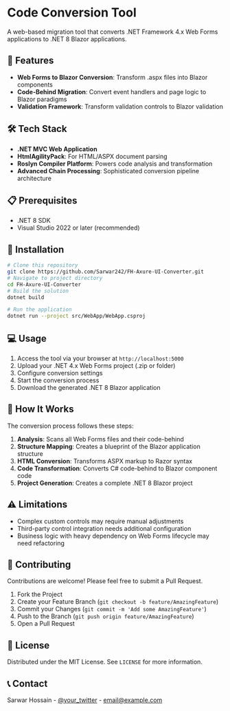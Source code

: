 # Code Conversion Tool

A web-based migration tool that converts .NET Framework 4.x Web Forms applications to .NET 8 Blazor applications.

## 🚀 Features

- **Web Forms to Blazor Conversion**: Transform .aspx files into Blazor components
- **Code-Behind Migration**: Convert event handlers and page logic to Blazor paradigms
- **Validation Framework**: Transform validation controls to Blazor validation

## 🛠️ Tech Stack

- **.NET MVC Web Application**
- **HtmlAgilityPack**: For HTML/ASPX document parsing
- **Roslyn Compiler Platform**: Powers code analysis and transformation
- **Advanced Chain Processing**: Sophisticated conversion pipeline architecture

## 📋 Prerequisites

- .NET 8 SDK
- Visual Studio 2022 or later (recommended)

## 🔧 Installation

```bash
# Clone this repository
git clone https://github.com/Sarwar242/FH-Axure-UI-Converter.git
# Navigate to project directory
cd FH-Axure-UI-Converter
# Build the solution
dotnet build

# Run the application
dotnet run --project src/WebApp/WebApp.csproj
```

## 💻 Usage

1. Access the tool via your browser at `http://localhost:5000`
2. Upload your .NET 4.x Web Forms project (.zip or folder)
3. Configure conversion settings
4. Start the conversion process
5. Download the generated .NET 8 Blazor application

## 🔄 How It Works

The conversion process follows these steps:

1. **Analysis**: Scans all Web Forms files and their code-behind
2. **Structure Mapping**: Creates a blueprint of the Blazor application structure
3. **HTML Conversion**: Transforms ASPX markup to Razor syntax
4. **Code Transformation**: Converts C# code-behind to Blazor component code
5. **Project Generation**: Creates a complete .NET 8 Blazor project

## ⚠️ Limitations

- Complex custom controls may require manual adjustments
- Third-party control integration needs additional configuration
- Business logic with heavy dependency on Web Forms lifecycle may need refactoring

## 🤝 Contributing

Contributions are welcome! Please feel free to submit a Pull Request.

1. Fork the Project
2. Create your Feature Branch (`git checkout -b feature/AmazingFeature`)
3. Commit your Changes (`git commit -m 'Add some AmazingFeature'`)
4. Push to the Branch (`git push origin feature/AmazingFeature`)
5. Open a Pull Request

## 📄 License

Distributed under the MIT License. See `LICENSE` for more information.

## 📞 Contact

Sarwar Hossain - [@your_twitter](https://sarwar.com.bd) - email@example.com
